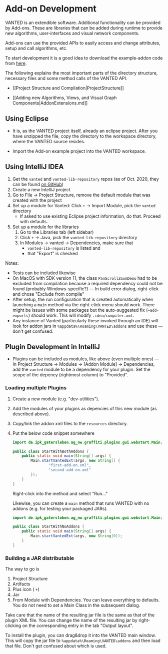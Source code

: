 # Add-on Development

VANTED is an extendible software. Additional functionality can be provided by Add-ons. These are libraries that can be added during runtime to provide new algorithms, user-interfaces and visual network components.

Add-ons can use the provided APIs to easily access and change attributes, setup and call algorithms, etc.

To start development it is a good idea to download the example-addon code from [here](https://github.com/LSI-UniKonstanz/vanted-addon-example/releases/tag/v2.0.1).

The following explains the most important parts of the directory structure, necessary files and some method calls of the VANTED API.

* [[Project Structure and Compilation|ProjectStructure]]

* [[Adding new Algorithms, Views, and Visual Graph Components|AddonExtensions.md]]

## Using Eclipse

* It is, as the VANTED project itself, already an eclipse project. After you have unzipped the file, copy the directory to the workspace directory, where the VANTED source resides. 

* Import the Add-on example project into the VANTED workspace.

## Using IntelliJ IDEA

1. Get the `vanted` and `vanted-lib-repository` repos (as of Oct. 2020, they can be found [on GitHub](https://github.com/LSI-UniKonstanz/))
2. Create a new IntelliJ project
3. Go to File → Project Structure, remove the default module that was created with the project
4. Set up a module for Vanted: Click `+` → Import Module, pick the `vanted` directory
    - If asked to use existing Eclipse project information, do that. Proceed with defaults.
5. Set up a module for the libraries
    1. Go to the Libraries tab (left sidebar)
    2. Click `+` → Java, pick the `vanted-lib-repository` directory
    3. In Modules → vanted → Dependencies, make sure that
        - `vanted-lib-repository` is listed and
        - that "Export" is checked

Notes:

- Tests can be included likewise
- On MacOS with SDK version 11, the class `PanScrollZoomDemo` had to be excluded from compilation because a required dependency could not be found (probably Windows-specific?) — In build error dialog, right-click and chose "Exclude from compile"
- After setup, the run configuration that is created automatically when launching a `main` method via the right-click menu should work. There might be issues with some packages but the auto-suggested fix (`—add-exports`) should work. This will modify `.idea/compiler.xml`.
- Any instance of Vanted (particularly these invoked through an IDE) will look for addon jars in `%appdata%\Roaming\VANTED\addons` and use these — don't get confused.

## Plugin Development in IntelliJ

- Plugins can be included as modules, like above (even multiple ones) — In Project Structure → Modules → [Addon Module] → Dependencies, add the `vanted` module to be a dependency for your plugin. Set the scope of the depency (rightmost column) to "Provided".

### Loading multiple Plugins

1. Create a new module (e.g. "dev-utilities"). 
2. Add the modules of your plugins as depencies of this new module (as described above).
3. Copy/link the addon xml files to the `resources` directory.
4. Put the below code snippet somewhere

    ```java
    import de.ipk_gatersleben.ag_nw.graffiti.plugins.gui.webstart.Main;

    public class StartWithBothAddons {
        public static void main(String[] args) {
            Main.startVantedExt(args, new String[] {
                    "first-add-on.xml",
                    "second-add-on.xml"
            });
        }
    }
    ```

    Right-click into the method and select "Run..."

    Likewise, you can create a `main` method that runs VANTED with no addons (e.g. for testing your packaged JARs).

    ```java
    import de.ipk_gatersleben.ag_nw.graffiti.plugins.gui.webstart.Main;

    public class StartWithNoAddons {
        public static void main(String[] args) {
            Main.startVantedExt(args, new String[0]);
        }
    }
    ```

### Building a JAR distributable

The way to go is 

1. Project Structure
2. Artifacts
3. Plus icon ( `+`) 
4. Jar 
5. From Module with Dependencies. You can leave everything to defaults. You do not need to set a Main Class in the subsequent dialog.

Take care that the name of the resulting jar file is the same as that of the plugin XML file. You can change the name of the resulting jar by right-clicking on the corresponding entry in the tab "Output layout".

To install the plugin, you can drag&drop it into the VANTED main window. This will copy the jar file to `%appdata%\Roaming\VANTED\addons` and then load that file. Don't get confused about which is used.
